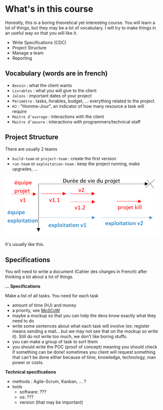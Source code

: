 # What's in this course

Honestly, this is a boring theoretical yet interesting
course. You will learn a lot of things, but they may
be a lot of vocabulary. I will try to make things in an
useful way so that you will like it.

* Write Specifications (CDC)
* Project Structure
* Manage a team
* Reporting

## Vocabulary (words are in french)

* ``Besoin`` : what the client wants
* ``Livrables`` : what you will give to the client
* ``Jalons`` : important dates of your project
* ``Périmètre`` : tasks, livrables, budget, ... everything
related to the project.
* ``HJ`` : "Homme-Jour", an indicator of how many resource
a task will require
* ``Maitre d’ouvrage`` : interactions with the client
* ``Maitre d’oeuvre`` : interactions with programmers/technical staff

## Project Structure

There are usually 2 teams

* ``build-team`` or `project-team` : create the first version
* ``run-team`` or `exploitation-team` : keep the project
running, make upgrades, ...
  
![lifecycle](lifecycle.png)

It's usually like this.

## Specifications

You will need to write a document (Cahier des charges
in French) after thinking a lot about a lot of things.

**... Specifications**

Make a list of all tasks. You need for each task

* amount of time (HJ) and money
* a priority, see [MoSCoW](tools/moscow.md)
* maybe a mockup so that you can help
the devs know exactly what they need to do
* write some sentences about what each task
will involve (ex: register means sending a mail...
but we may not see that on the mockup so write
it). Still do not write too much, we don't like boring
stuffs.
* you can make a group of task to sort them
* you should write the POC (proof of concept)
meaning you should check if something can be done!
sometimes you client will request something that can't
be done either because of time, knowledge, technology,
man power or costs.

**Technical specifications**

* methods : Agile-Scrum, Kanban, ... ?
* tools
    * software: ???
    * os: ???
    * version (that may be important)
